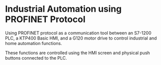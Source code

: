 # Industrial Automation using PROFINET Protocol
Using PROFINET protocol as a communication tool between an S7-1200 PLC, a KTP400 Basic HMI, and a G120 motor drive to control industrial and home automation functions.

These functions are controlled using the HMI screen and physical push buttons connected to the PLC.
